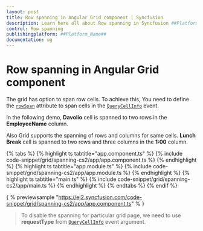 ```yaml
---
layout: post
title: Row spanning in Angular Grid component | Syncfusion
description: Learn here all about Row spanning in Syncfusion ##Platform_Name## Grid component of Syncfusion Essential JS 2 and more.
control: Row spanning 
publishingplatform: ##Platform_Name##
documentation: ug
---
```


# Row spanning in Angular Grid component

The grid has option to span row cells. To achieve this, You need to define the [`rowSpan`](../../api/grid/queryCellInfoEventArgs/#rowspan) attribute to span cells in the [`QueryCellInfo`](../../api/grid/queryCellInfoEventArgs) event.

In the following demo, **Davolio** cell is spanned to two rows in the **EmployeeName** column.

Also Grid supports the spanning of rows and columns for same cells. **Lunch Break** cell is spanned to two rows and three columns in the **1:00** column.

{% tabs %}
{% highlight ts tabtitle="app.component.ts" %}
{% include code-snippet/grid/spanning-cs2/app/app.component.ts %}
{% endhighlight %}
{% highlight ts tabtitle="app.module.ts" %}
{% include code-snippet/grid/spanning-cs2/app/app.module.ts %}
{% endhighlight %}
{% highlight ts tabtitle="main.ts" %}
{% include code-snippet/grid/spanning-cs2/app/main.ts %}
{% endhighlight %}
{% endtabs %}
{% endif %}
  
{ % previewsample "https://ej2.syncfusion.com/code-snippet/grid/spanning-cs2/app/app.component.ts" % }

> To disable the spanning for particular grid page, we need to use **requestType** from [`QueryCellInfo`](../../api/grid/queryCellInfoEventArgs) event argument.